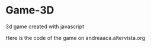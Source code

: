 # Game-3D
3d game created with javascript


Here is the code of the game on andreaaca.altervista.org
